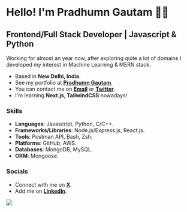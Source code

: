 # Hello! I'm Pradhumn Gautam 👋🏼

## Frontend/Full Stack Developer | Javascript & Python

Working for almost an year now, after exploring quite a lot of domains I developed my interest in Machine Learning & MERN stack.

- Based in **New Delhi, India**.
- See my portfolio at [**Pradhumn Gautam**](https://pradhumn-gautam.vercel.app/).
- You can contact me on [**Email**](mailto:pradhumngautam0506@gmail.com) or [**Twitter**](https://www.twitter.com/pradhumngautam).
- I'm learning **Next.js, TailwindCSS** nowadays!  

### Skills

- **Languages**: Javascript, Python, C/C++.
- **Frameworks/Libraries**: Node.js/Express.js, React.js.
- **Tools**: Postman API, Bash, Zsh. 
- **Platforms**: GitHub, AWS.
- **Databases**: MongoDB, MySQL.
- **ORM**: Mongoose.

### Socials

- Connect with me on [**X**](https://www.twitter.com/pradhumngautam).
- Add me on [**LinkedIn**](https://www.linkedin.com/in/pradhumngautam).

![](https://komarev.com/ghpvc/?username=pradhumngautam&color=blue&style=for-the-badge&label=Profile+Views)
